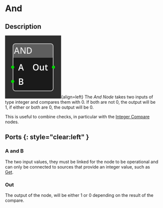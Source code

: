 # And

## Description

![And Node](../../assets/nodes/and_node.png){align=left} The *And Node* takes
two inputs of type integer and compares them with 0. If both are not 0, the
output will be 1, if either or both are 0, the output will be 0. 

This is useful to combine checks, in particular with the [Integer
Compare](integer_compare.md) nodes.


## Ports {: style="clear:left" }

### A and B

The two input values, they must be linked for the node to be operational and
can only be connected to sources that provide an integer value, such as
[Get](get_variable.md).

### Out

The output of the node, will be either 1 or 0 depending on the result of the
compare.


